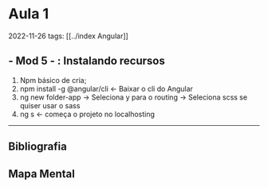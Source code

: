 # Aula 1
2022-11-26
tags: [[../index Angular]]

## - Mod 5 - : Instalando recursos

1. Npm básico de cria;
2. npm install -g @angular/cli ← Baixar o cli do Angular
3. ng new folder-app → Seleciona y para o routing → Seleciona scss se quiser usar o sass
4. ng s ← começa o projeto no localhosting

-----------------------------------------------
## Bibliografia



## Mapa Mental